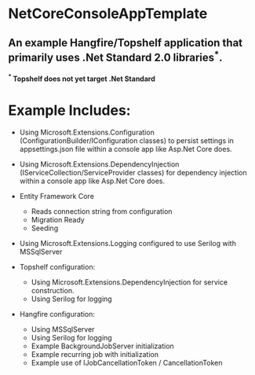 # NetCoreConsoleAppTemplate

## An example Hangfire/Topshelf application that primarily uses .Net Standard 2.0 libraries<sup>*</sup>.

#### <sup>*</sup> Topshelf does not yet target .Net Standard

# Example Includes:

* Using Microsoft.Extensions.Configuration (ConfigurationBuilder/IConfiguration classes) to persist settings in appsettings.json file within a console app like Asp.Net Core does.

* Using Microsoft.Extensions.DependencyInjection (IServiceCollection/ServiceProvider classes) for dependency injection within a console app like Asp.Net Core does.

* Entity Framework Core
    * Reads connection string from configuration
    * Migration Ready
    * Seeding

* Using Microsoft.Extensions.Logging configured to use Serilog with MSSqlServer

* Topshelf configuration:
    * Using Microsoft.Extensions.DependencyInjection for service construction.
    * Using Serilog for logging

* Hangfire configuration:
    * Using MSSqlServer
    * Using Serilog for logging
    * Example BackgroundJobServer initialization
    * Example recurring job with initialization
    * Example use of IJobCancellationToken / CancellationToken